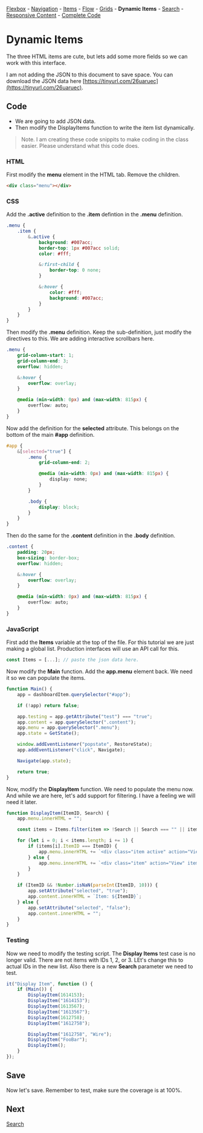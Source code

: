 [Flexbox](/encompass/flexbox) - [Navigation](/encompass/setup-navigation) - [Items](/encompass/interactive-elements) - [Flow](/encompass/improving-flow) - [Grids](/encompass/grid-layout) - **Dynamic Items** - [Search](/encompass/search) - [Responsive Content](/encompass/responsive-content) - [Complete Code](/encompass/complete-code)

# Dynamic Items
The three HTML items are cute, but lets add some more fields so we can work with this interface.

I am not adding the JSON to this document to save space. You can download the JSON data here [https://tinyurl.com/26uaruec](https://tinyurl.com/26uaruec).

## Code
* We are going to add JSON data.
* Then modify the DisplayItems function to write the item list dynamically.

> Note. I am creating these code snippits to make coding in the class easier. Please understand what this code does.

### HTML
First modify the **menu** element in the HTML tab. Remove the children.

```html
<div class="menu"></div>
```

### CSS
Add the **.active** definition to the **.item** defintion in the **.menu** definition.

```css
.menu {
    .item {
        &.active {
            background: #007acc;
            border-top: 1px #007acc solid;
            color: #fff;

            &:first-child {
                border-top: 0 none;
            }

            &:hover {
                color: #fff;
                background: #007acc;
            }
        }
    }
}
```

Then modify the **.menu** definition. Keep the sub-definition, just modify the directives to this. We are adding interactive scrollbars here.

```css
.menu {
    grid-column-start: 1;
    grid-column-end: 3;
    overflow: hidden;

    &:hover {
        overflow: overlay;
    }

    @media (min-width: 0px) and (max-width: 815px) {
        overflow: auto;
    }
}
```

Now add the definition for the **selected** attribute. This belongs on the bottom of the main **#app** definition.

```css
#app {
    &[selected="true"] {
        .menu {
            grid-column-end: 2;

            @media (min-width: 0px) and (max-width: 815px) {
                display: none;
            }
        }

        .body {
            display: block;
        }
    }
}
```

Then do the same for the **.content** definition in the **.body** definition.

```css
.content {
    padding: 20px;
    box-sizing: border-box;
    overflow: hidden;

    &:hover {
        overflow: overlay;
    }

    @media (min-width: 0px) and (max-width: 815px) {
        overflow: auto;
    }
}
```

### JavaScript
First add the **Items** variable at the top of the file. For this tutorial we are just making a global list. Production interfaces will use an API call for this.

```js
const Items = [...]; // paste the json data here.
```

Now modify the **Main** function. Add the **app.menu** element back. We need it so we can populate the items.

```js
function Main() {
    app = dashboardItem.querySelector("#app");

    if (!app) return false;

    app.testing = app.getAttribute("test") === "true";
    app.content = app.querySelector(".content");
    app.menu = app.querySelector(".menu");
    app.state = GetState();

    window.addEventListener("popstate", RestoreState);
    app.addEventListener("click", Navigate);

    Navigate(app.state);

    return true;
}
```

Now, modify the **DisplayItem** function. We need to populate the menu now. And while we are here, let's add support for filtering. I have a feeling we will need it later.

```js
function DisplayItem(ItemID, Search) {
    app.menu.innerHTML = "";

    const items = Items.filter(item => !Search || Search === "" || item.Name.toLowerCase().indexOf(Search.toLowerCase()) >= 0);

    for (let i = 0; i < items.length; i += 1) {
        if (items[i].ItemID === ItemID) {
            app.menu.innerHTML += `<div class="item active" action="View" itemid="${items[i].ItemID}">${items[i].Name}</div>`;
        } else {
            app.menu.innerHTML += `<div class="item" action="View" itemid="${items[i].ItemID}">${items[i].Name}</div>`;
        }
    }

    if (ItemID && !Number.isNaN(parseInt(ItemID, 10))) {
        app.setAttribute("selected", "true");
        app.content.innerHTML = `Item: ${ItemID}`;
    } else {
        app.setAttribute("selected", "false");
        app.content.innerHTML = "";
    }
}
```

### Testing
Now we need to modify the testing script. The **Display Items** test case is no longer valid. There are not items with IDs 1, 2, or 3. LEt's change this to actual IDs in the new list. Also there is a new **Search** parameter we need to test.

```js
it("Display Item", function () {
    if (Main()) {
        DisplayItem(1614153);
        DisplayItem("1614153");
        DisplayItem(1613567);
        DisplayItem("1613567");
        DisplayItem(1612758);
        DisplayItem("1612758");

        DisplayItem("1612758", "Wire");
        DisplayItem("FooBar");
        DisplayItem();
    }
});
```

## Save
Now let's save. Remember to test, make sure the coverage is at 100%.

## Next
[Search](/encompass/search)
